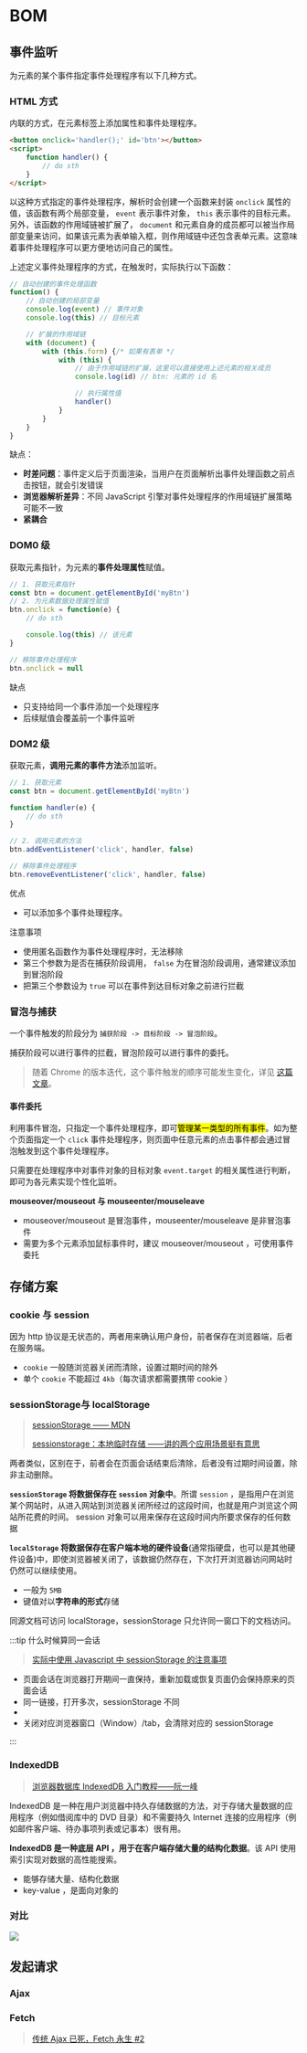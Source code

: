 # BOM

## 事件监听
为元素的某个事件指定事件处理程序有以下几种方式。

### HTML 方式
内联的方式，在元素标签上添加属性和事件处理程序。

```html
<button onclick='handler();' id='btn'></button>
<script>
    function handler() {
        // do sth
    }
</script>
```

以这种方式指定的事件处理程序，解析时会创建一个函数来封装 `onclick` 属性的值，该函数有两个局部变量， `event` 表示事件对象， `this` 表示事件的目标元素。另外，该函数的作用域链被扩展了， `document` 和元素自身的成员都可以被当作局部变量来访问，如果该元素为表单输入框，则作用域链中还包含表单元素。这意味着事件处理程序可以更方便地访问自己的属性。

上述定义事件处理程序的方式，在触发时，实际执行以下函数：

```js
// 自动创建的事件处理函数
function() {
    // 自动创建的局部变量
    console.log(event) // 事件对象
    console.log(this) // 目标元素

    // 扩展的作用域链
    with (document) {
        with (this.form) {/* 如果有表单 */
            with (this) {
                // 由于作用域链的扩展，这里可以直接使用上述元素的相关成员
                console.log(id) // btn: 元素的 id 名

                // 执行属性值
                handler()
            }
        }
    }
}
```
缺点：

- **时差问题**：事件定义后于页面渲染，当用户在页面解析出事件处理函数之前点击按钮，就会引发错误
- **浏览器解析差异**：不同 JavaScript 引擎对事件处理程序的作用域链扩展策略可能不一致
- **紧耦合**

### DOM0 级
获取元素指针，为元素的**事件处理属性**赋值。

```js
// 1. 获取元素指针
const btn = document.getElementById('myBtn')
// 2. 为元素数据处理属性赋值
btn.onclick = function(e) {
    // do sth

    console.log(this) // 该元素
}

// 移除事件处理程序
btn.onclick = null
```
缺点

- 只支持给同一个事件添加一个处理程序
- 后续赋值会覆盖前一个事件监听

### DOM2 级
获取元素，**调用元素的事件方法**添加监听。
```js
// 1. 获取元素
const btn = document.getElementById('myBtn')

function handler(e) {
    // do sth
}

// 2. 调用元素的方法
btn.addEventListener('click', handler, false)

// 移除事件处理程序
btn.removeEventListener('click', handler, false)
```
优点

- 可以添加多个事件处理程序。

注意事项

- 使用匿名函数作为事件处理程序时，无法移除
- 第三个参数为是否在捕获阶段调用， `false` 为在冒泡阶段调用，通常建议添加到冒泡阶段
- 把第三个参数设为 `true` 可以在事件到达目标对象之前进行拦截


### 冒泡与捕获
一个事件触发的阶段分为 `捕获阶段 -> 目标阶段 -> 冒泡阶段`。

捕获阶段可以进行事件的拦截，冒泡阶段可以进行事件的委托。

> 随着 Chrome 的版本迭代，这个事件触发的顺序可能发生变化，详见 [这篇文章](https://juejin.cn/post/6965682915141386254)。

#### 事件委托

利用事件冒泡，只指定一个事件处理程序，即可<mark>管理某一类型的所有事件</mark>。如为整个页面指定一个 `click` 事件处理程序，则页面中任意元素的点击事件都会通过冒泡触发到这个事件处理程序。

只需要在处理程序中对事件对象的目标对象 `event.target` 的相关属性进行判断，即可为各元素实现个性化监听。

**mouseover/mouseout 与 mouseenter/mouseleave**

- mouseover/mouseout 是冒泡事件，mouseenter/mouseleave 是非冒泡事件
- 需要为多个元素添加鼠标事件时，建议 mouseover/mouseout ，可使用事件委托


## 存储方案

### cookie 与 session
因为 http 协议是无状态的，两者用来确认用户身份，前者保存在浏览器端，后者在服务端。

- `cookie` 一般随浏览器关闭而清除，设置过期时间的除外
- 单个 `cookie` 不能超过 `4kb`（每次请求都需要携带 cookie ）

### sessionStorage与 localStorage
> [sessionStorage —— MDN](https://developer.mozilla.org/zh-CN/docs/Web/API/Window/sessionStorage)
> 
> [sessionstorage：本地临时存储 ——讲的两个应用场景挺有意思](https://www.cnblogs.com/zhangceblogs/p/8980957.html)

两者类似，区别在于，前者会在页面会话结束后清除，后者没有过期时间设置，除非主动删除。

**`sessionStorage` 将数据保存在 `session` 对象中**。所谓 `session` ，是指用户在浏览某个网站时，从进入网站到浏览器关闭所经过的这段时间，也就是用户浏览这个网站所花费的时间。 session 对象可以用来保存在这段时间内所要求保存的任何数据

**`localStorage` 将数据保存在客户端本地的硬件设备**(通常指硬盘，也可以是其他硬件设备)中，即使浏览器被关闭了，该数据仍然存在，下次打开浏览器访问网站时仍然可以继续使用。

- 一般为 `5MB`
- 键值对以**字符串的形式**存储

同源文档可访问 localStorage，sessionStorage 只允许同一窗口下的文档访问。

:::tip 什么时候算同一会话
> [实际中使用 Javascript 中 sessionStorage 的注意事项](https://blog.csdn.net/weixin_43459866/article/details/111312868)


- 页面会话在浏览器打开期间一直保持，重新加载或恢复页面仍会保持原来的页面会话
- 同一链接，打开多次，sessionStorage 不同
- 
- 关闭对应浏览器窗口（Window）/tab，会清除对应的 sessionStorage

:::

### IndexedDB
> [浏览器数据库 IndexedDB 入门教程——阮一峰](http://www.ruanyifeng.com/blog/2018/07/indexeddb.html)

IndexedDB 是一种在用户浏览器中持久存储数据的方法，对于存储大量数据的应用程序（例如借阅库中的 DVD 目录）和不需要持久 Internet 连接的应用程序（例如邮件客户端、待办事项列表或记事本）很有用。

**IndexedDB 是一种底层 API ，用于在客户端存储大量的结构化数据**。该 API 使用索引实现对数据的高性能搜索。

- 能够存储大量、结构化数据
- key-value ，是面向对象的

### 对比

![](./imgs/web01.png)

## 发起请求
### Ajax

### Fetch
> [传统 Ajax 已死，Fetch 永生 #2](https://github.com/camsong/blog/issues/2)
